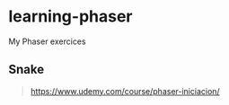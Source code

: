 # learning-phaser

My Phaser exercices

## Snake

> https://www.udemy.com/course/phaser-iniciacion/

